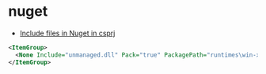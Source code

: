 # nuget

* [Include files in Nuget in csprj](https://stackoverflow.com/questions/51217832/including-unmanaged-dll-in-nuget-package-using-csproj)
```xml
<ItemGroup>
  <None Include="unmanaged.dll" Pack="true" PackagePath="runtimes\win-x64\native" />
</ItemGroup>
```
